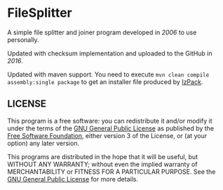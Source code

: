 # FileSplitter

A simple file splitter and joiner program developed in _2006_ to use personally.

Updated with checksum implementation and uploaded to the GitHub in _2016_.

Updated with maven support. You need to execute `mvn clean compile assembly:single package` to get an installer file produced by [IzPack](http://izpack.org/).

## LICENSE

This program is a free software: you can redistribute it and/or modify it under the terms of the [GNU General Public License](https://www.gnu.org/licenses/gpl-3.0.en.html) as published by the [Free Software Foundation](https://www.fsf.org), either version 3 of the License, or (at your option) any later version.

This programs are distributed in the hope that it will be useful, but WITHOUT ANY WARRANTY; without even the implied warranty of MERCHANTABILITY or FITNESS FOR A PARTICULAR PURPOSE. See the [GNU General Public License](./LICENSE) for more details.
